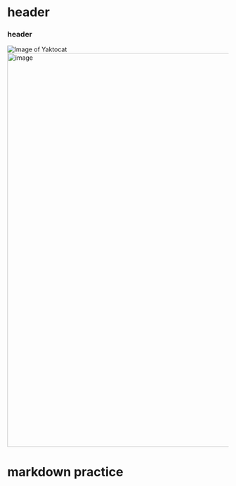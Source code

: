 # header
### header

![Image of Yaktocat](https://octodex.github.com/images/yaktocat.png)
<img width="896" height="896" alt="image" src="https://github.com/user-attachments/assets/5b976692-9452-4bd0-a4c5-9bbd200ff245" />

























# markdown practice


